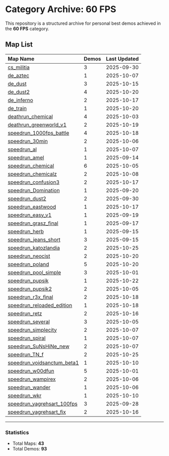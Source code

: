 # Category Archive: 60 FPS

This repository is a structured archive for personal best demos achieved in the **60 FPS** category.

## Map List

| Map Name | Demos | Last Updated |
| :--- | :---- | :--- |
| [cs_militia](./cs_militia) | 3 | 2025-09-30 |
| [de_aztec](./de_aztec) | 1 | 2025-10-07 |
| [de_dust](./de_dust) | 3 | 2025-10-15 |
| [de_dust2](./de_dust2) | 4 | 2025-10-20 |
| [de_inferno](./de_inferno) | 2 | 2025-10-17 |
| [de_train](./de_train) | 1 | 2025-10-20 |
| [deathrun_chemical](./deathrun_chemical) | 4 | 2025-10-03 |
| [deathrun_greenworld_v1](./deathrun_greenworld_v1) | 2 | 2025-10-19 |
| [speedrun_1000fps_battle](./speedrun_1000fps_battle) | 4 | 2025-10-18 |
| [speedrun_30min](./speedrun_30min) | 2 | 2025-10-06 |
| [speedrun_al](./speedrun_al) | 1 | 2025-10-07 |
| [speedrun_amel](./speedrun_amel) | 1 | 2025-09-14 |
| [speedrun_chemical](./speedrun_chemical) | 6 | 2025-10-05 |
| [speedrun_chemicalz](./speedrun_chemicalz) | 2 | 2025-10-08 |
| [speedrun_confusion3](./speedrun_confusion3) | 2 | 2025-10-17 |
| [speedrun_Domination](./speedrun_Domination) | 1 | 2025-09-20 |
| [speedrun_dust2](./speedrun_dust2) | 2 | 2025-09-30 |
| [speedrun_eastwood](./speedrun_eastwood) | 1 | 2025-10-17 |
| [speedrun_easy_v1](./speedrun_easy_v1) | 1 | 2025-09-19 |
| [speedrun_grasz_final](./speedrun_grasz_final) | 1 | 2025-09-17 |
| [speedrun_herb](./speedrun_herb) | 1 | 2025-09-15 |
| [speedrun_jeans_short](./speedrun_jeans_short) | 3 | 2025-09-15 |
| [speedrun_katozlandia](./speedrun_katozlandia) | 2 | 2025-10-25 |
| [speedrun_neocist](./speedrun_neocist) | 2 | 2025-10-20 |
| [speedrun_poland](./speedrun_poland) | 5 | 2025-10-20 |
| [speedrun_pool_simple](./speedrun_pool_simple) | 3 | 2025-10-01 |
| [speedrun_pupsik](./speedrun_pupsik) | 1 | 2025-10-22 |
| [speedrun_pupsik2](./speedrun_pupsik2) | 2 | 2025-10-05 |
| [speedrun_r3x_final](./speedrun_r3x_final) | 2 | 2025-10-18 |
| [speedrun_reloaded_edition](./speedrun_reloaded_edition) | 1 | 2025-10-18 |
| [speedrun_retz](./speedrun_retz) | 2 | 2025-10-16 |
| [speedrun_several](./speedrun_several) | 3 | 2025-10-05 |
| [speedrun_simplecity](./speedrun_simplecity) | 2 | 2025-10-07 |
| [speedrun_spiral](./speedrun_spiral) | 1 | 2025-10-07 |
| [speedrun_SuNsHiNe_new](./speedrun_SuNsHiNe_new) | 2 | 2025-10-07 |
| [speedrun_TN_f](./speedrun_TN_f) | 2 | 2025-10-25 |
| [speedrun_voidsanctum_beta1](./speedrun_voidsanctum_beta1) | 1 | 2025-10-10 |
| [speedrun_w00dfun](./speedrun_w00dfun) | 5 | 2025-10-01 |
| [speedrun_wampirex](./speedrun_wampirex) | 2 | 2025-10-06 |
| [speedrun_wander](./speedrun_wander) | 1 | 2025-10-06 |
| [speedrun_wkr](./speedrun_wkr) | 1 | 2025-10-10 |
| [speedrun_yagrehsart_100fps](./speedrun_yagrehsart_100fps) | 3 | 2025-09-28 |
| [speedrun_yagrehsart_fix](./speedrun_yagrehsart_fix) | 2 | 2025-10-16 |

---

### Statistics
- Total Maps: **43**
- Total Demos: **93**